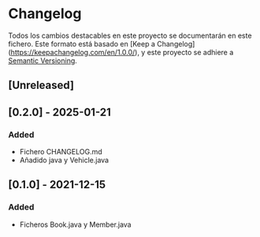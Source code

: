 # Changelog
Todos los cambios destacables en este proyecto se documentarán en este fichero.
Este formato está basado en [Keep a Changelog]
(https://keepachangelog.com/en/1.0.0/), y este proyecto se adhiere a [Semantic
Versioning](https://semver.org/spec/v2.0.0.html).
## [Unreleased]
## [0.2.0] - 2025-01-21
### Added
- Fichero CHANGELOG.md
- Añadido java y Vehicle.java
## [0.1.0] - 2021-12-15
### Added
- Ficheros Book.java y Member.java

